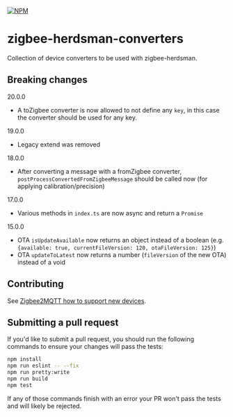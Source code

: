 [![NPM](https://nodei.co/npm/zigbee-herdsman-converters.png)](https://nodei.co/npm/zigbee-herdsman-converters/)

# zigbee-herdsman-converters

Collection of device converters to be used with zigbee-herdsman.

## Breaking changes

20.0.0

-   A toZigbee converter is now allowed to not define any `key`, in this case the converter should be used for any key.

19.0.0

-   Legacy extend was removed

18.0.0

-   After converting a message with a fromZigbee converter, `postProcessConvertedFromZigbeeMessage` should be called now (for applying calibration/precision)

17.0.0

-   Various methods in `index.ts` are now async and return a `Promise`

15.0.0

-   OTA `isUpdateAvailable` now returns an object instead of a boolean (e.g. `{available: true, currentFileVersion: 120, otaFileVersion: 125}`)
-   OTA `updateToLatest` now returns a number (`fileVersion` of the new OTA) instead of a void

## Contributing

See [Zigbee2MQTT how to support new devices](https://www.zigbee2mqtt.io/advanced/support-new-devices/01_support_new_devices.html).

## Submitting a pull request

If you'd like to submit a pull request, you should run the following commands to ensure your changes will pass the tests:

```sh
npm install
npm run eslint -- --fix
npm run pretty:write
npm run build
npm test
```

If any of those commands finish with an error your PR won't pass the tests and will likely be rejected.
